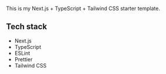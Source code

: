 This is my Next.js + TypeScript + Tailwind CSS starter template.

## Tech stack

- Next.js
- TypeScript
- ESLint
- Prettier
- Tailwind CSS
